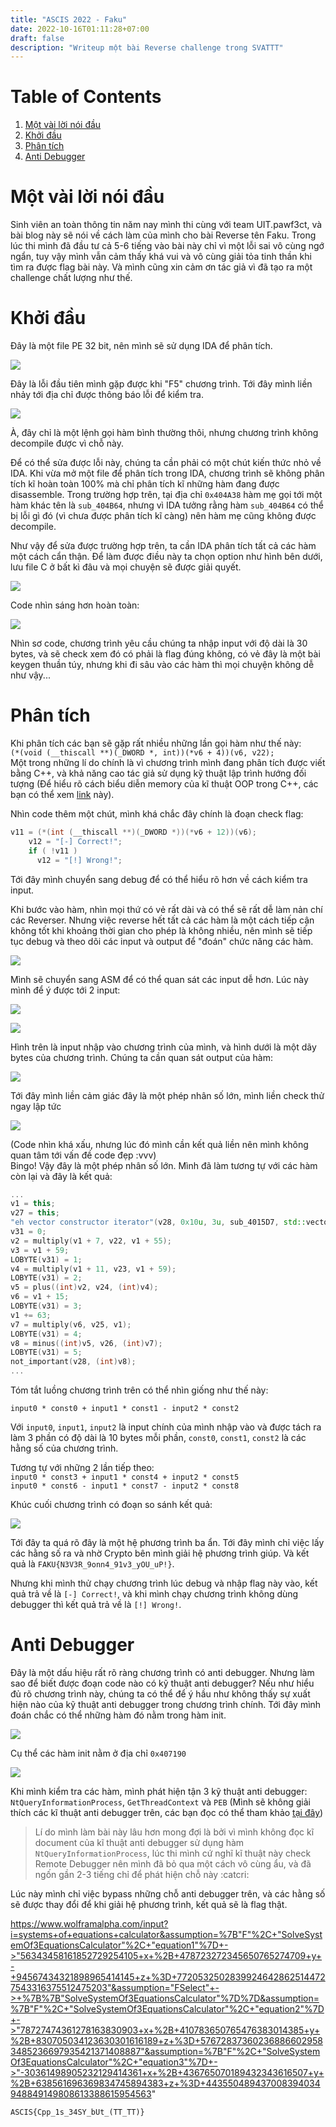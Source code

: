 ```yaml
---
title: "ASCIS 2022 - Faku"
date: 2022-10-16T01:11:28+07:00
draft: false
description: "Writeup một bài Reverse challenge trong SVATTT"
---
```


# Table of Contents
1. [Một vài lời nói đầu](#một-vài-lời-nói-đầu)
2. [Khởi đầu](#khởi-đầu)
3. [Phân tích](#phân-tích)
4. [Anti Debugger](#anti-debugger)

# Một vài lời nói đầu

Sinh viên an toàn thông tin năm nay mình thi cùng với team UIT.pawf3ct, và bài blog này sẽ nói về cách làm của mình cho bài Reverse tên Faku. Trong lúc thi mình đã đầu tư cả 5-6 tiếng vào bài này chỉ vì một lỗi sai vô cùng ngớ ngẩn, tuy vậy mình vẫn cảm thấy khá vui và vô cùng giải tỏa tinh thần khi tìm ra được flag bài này. Và mình cũng xin cảm ơn tác giả vì đã tạo ra một challenge chất lượng như thế.

# Khởi đầu

Đây là một file PE 32 bit, nên mình sẽ sử dụng IDA để phân tích.

![](https://i.imgur.com/bdeqI8t.png)

Đây là lỗi đầu tiên mình gặp được khi "F5" chương trình. Tới đây mình liền nhảy tới địa chỉ được thông báo lỗi để kiểm tra.

![](https://i.imgur.com/ZeyiJMo.png)

À, đây chỉ là một lệnh gọi hàm bình thường thôi, nhưng chương trình không decompile được vì chỗ này.  

Để có thể sửa được lỗi này, chúng ta cần phải có một chút kiến thức nhỏ về IDA. Khi vừa mở một file để phân tích trong IDA, chương trình sẽ không phân tích kĩ hoàn toàn 100% mà chỉ phân tích kĩ những hàm đang được disassemble. Trong trường hợp trên, tại địa chỉ `0x404A38` hàm mẹ gọi tới một hàm khác tên là `sub_404B64`, nhưng vì IDA tưởng rằng hàm `sub_404B64` có thể bị lỗi gì đó (vì chưa được phân tích kĩ càng) nên hàm mẹ cũng không được decompile.

Như vậy để sửa được trường hợp trên, ta cần IDA phân tích tất cả các hàm một cách cẩn thận. Để làm được điều này ta chọn option như hình bên dưới, lưu file C ở bất kì đâu và mọi chuyện sẽ được giải quyết.

 ![](https://i.imgur.com/KJSvh7Y.png)

Code nhìn sáng hơn hoàn toàn:

![](https://i.imgur.com/sG0BfSo.png)

Nhìn sơ code, chương trình yêu cầu chúng ta nhập input với độ dài là 30 bytes, và sẽ check xem đó có phải là flag đúng không, có vẻ đây là một bài keygen thuần túy, nhưng khi đi sâu vào các hàm thì mọi chuyện không dễ như vậy...

# Phân tích

Khi phân tích các bạn sẽ gặp rất nhiều những lần gọi hàm như thế này:  
`(*(void (__thiscall **)(_DWORD *, int))(*v6 + 4))(v6, v22);`  
Một trong những lí do chính là vì chương trình mình đang phân tích được viết bằng C++, và khả năng cao tác giả sử dụng kỹ thuật lập trình hướng đối tượng (Để hiểu rõ cách biểu diễn memory của kĩ thuật OOP trong C++, các bạn có thể xem [link](https://www.youtube.com/watch?v=o-FFGIloxvE) này).  

Nhìn code thêm một chút, mình khá chắc đây chính là đoạn check flag:

```c
v11 = (*(int (__thiscall **)(_DWORD *))(*v6 + 12))(v6);
    v12 = "[-] Correct!";
    if ( !v11 )
      v12 = "[!] Wrong!";
```

Tới đây mình chuyển sang debug để có thể hiểu rõ hơn về cách kiểm tra input.  

Khi bước vào hàm, nhìn mọi thứ có vẻ rất dài và có thể sẽ rất dễ làm nản chí các Reverser. Nhưng việc reverse hết tất cả các hàm là một cách tiếp cận không tốt khi khoảng thời gian cho phép là không nhiều, nên mình sẽ tiếp tục debug và theo dõi các input và output để "đoán" chức năng các hàm.

![](https://i.imgur.com/hky2eEw.png)

Mình sẽ chuyển sang ASM để có thể quan sát các input dễ hơn. Lúc này mình để ý được tới 2 input:

![](https://i.imgur.com/4giKvzw.png)  

![](https://i.imgur.com/UYXtKgC.png)

Hình trên là input nhập vào chương trình của mình, và hình dưới là một dãy bytes của chương trình. Chúng ta cần quan sát output của hàm:

![](https://i.imgur.com/LXuQWym.png)

Tới đây mình liền cảm giác đây là một phép nhân số lớn, mình liền check thử ngay lập tức

![](https://i.imgur.com/8Xaffep.png)

(Code nhìn khá xấu, nhưng lúc đó mình cần kết quả liền nên mình không quan tâm tới vấn đề code đẹp :vvv)  
Bingo! Vậy đây là một phép nhân số lớn. Mình đã làm tương tự với các hàm còn lại và đây là kết quả:

```c++
...
v1 = this;
v27 = this;
"eh vector constructor iterator"(v28, 0x10u, 3u, sub_4015D7, std::vector<WeaponName_t>::_Tidy);
v31 = 0;
v2 = multiply(v1 + 7, v22, v1 + 55);
v3 = v1 + 59;
LOBYTE(v31) = 1;
v4 = multiply(v1 + 11, v23, v1 + 59);
LOBYTE(v31) = 2;
v5 = plus((int)v2, v24, (int)v4);
v6 = v1 + 15;
LOBYTE(v31) = 3;
v1 += 63;
v7 = multiply(v6, v25, v1);
LOBYTE(v31) = 4;
v8 = minus((int)v5, v26, (int)v7);
LOBYTE(v31) = 5;
not_important(v28, (int)v8);
...
```

Tóm tắt luồng chương trình trên có thể nhìn giống như thế này:  

`input0 * const0 + input1 * const1 - input2 * const2`

Với `input0`, `input1`, `input2` là input chính của mình nhập vào và được tách ra làm 3 phần có độ dài là 10 bytes mỗi phần, `const0`, `const1`, `const2` là các hằng số của chương trình.

Tương tự với những 2 lần tiếp theo:  
`input0 * const3 + input1 * const4 + input2 * const5`  
`input0 * const6 - input1 * const7 - input2 * const8`  

Khúc cuối chương trình có đoạn so sánh kết quả:

![](https://i.imgur.com/SfHhz1f.png)

Tới đây ta quá rõ đây là một hệ phương trình ba ẩn. Tới đây mình chỉ việc lấy các hằng số ra và nhờ Crypto bên mình giải hệ phương trình giúp. Và kết quả là `FAKU{N3V3R_9onn4_91v3_yOU_uP!}`.

Nhưng khi mình thử chạy chương trình lúc debug và nhập flag này vào, kết quả trả về là `[-] Correct!`, và khi mình chạy chương trình không dùng debugger thì kết quả trả về là `[!] Wrong!`.

# Anti Debugger

Đây là một dấu hiệu rất rõ ràng chương trình có anti debugger. Nhưng làm sao để biết được đoạn code nào có kỹ thuật anti debugger? Nếu như hiểu đủ rõ chương trình này, chúng ta có thể để ý hầu như không thấy sự xuất hiện nào của kỹ thuật anti debugger trong chương trình chính. Tới đây mình đoán chắc có thể những hàm đó nằm trong hàm init.  

![](https://i.imgur.com/HFDvjiE.png)

Cụ thể các hàm init nằm ở địa chỉ `0x407190`

![](https://i.imgur.com/AUvogBI.png)

Khi mình kiểm tra các hàm, mình phát hiện tận 3 kỹ thuật anti debugger: `NtQueryInformationProcess`, `GetThreadContext` và `PEB` (Mình sẽ không giải thích các kĩ thuật anti debugger trên, các bạn đọc có thể tham khảo [tại đây](https://www.apriorit.com/dev-blog/367-anti-reverse-engineering-protection-techniques-to-use-before-releasing-software))

> Lí do mình làm bài này lâu hơn mong đợi là bởi vì mình không đọc kĩ document của kĩ thuật anti debugger sử dụng hàm `NtQueryInformationProcess`, lúc thi mình cứ nghĩ kĩ thuật này check Remote Debugger nên mình đã bỏ qua một cách vô cùng ẩu, và đã ngốn gần 2-3 tiếng chỉ để phát hiện chỗ này :catcri:

Lúc này mình chỉ việc bypass những chỗ anti debugger trên, và các hằng số sẽ được thay đổi để khi giải hệ phương trình, kết quả sẽ là flag thật.

https://www.wolframalpha.com/input?i=systems+of+equations+calculator&assumption=%7B"F"%2C+"SolveSystemOf3EquationsCalculator"%2C+"equation1"%7D+->"56343458161852729254105+x+%2B+478723272345650765274709+y+-+94567434321898965414145+z+%3D+77205325028399246428625144727543316375512475203"&assumption="FSelect"+->+%7B%7B"SolveSystemOf3EquationsCalculator"%7D%7D&assumption=%7B"F"%2C+"SolveSystemOf3EquationsCalculator"%2C+"equation2"%7D+->"78727474361278163830903+x+%2B+410783650765476383014385+y+%2B+830705034123630301616189+z+%3D+576728373602368866029583485236697935421371408887"&assumption=%7B"F"%2C+"SolveSystemOf3EquationsCalculator"%2C+"equation3"%7D+->"-30361498905232129414361+x+%2B+436765070189432343616507+y+%2B+638561696369834745894383+z+%3D+443550489437008394034948849149808613388615954563"

`ASCIS{Cpp_1s_34SY_bUt_(TT_TT)}`


